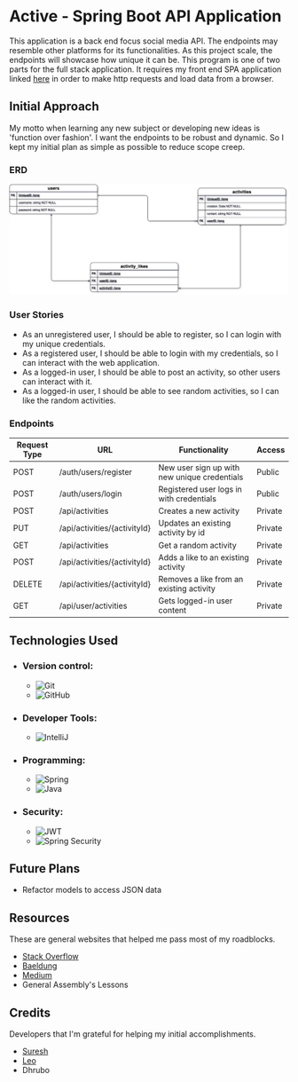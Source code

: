 # Active - Spring Boot API Application

This application is a back end focus social media API. The endpoints may resemble other platforms for its functionalities. As this project scale, the endpoints will showcase how unique it can be. This program is one of two parts for the full stack application. It requires my front end SPA application linked [here](https://github.com/t-hendricks/active-angular-app) in order to make http requests and load data from a browser.

## Initial Approach

My motto when learning any new subject or developing new ideas is 'function over fashion'. I want the endpoints to be robust and dynamic. So I kept my initial plan as simple as possible to reduce scope creep.

### ERD
![erd](./images/active.png)

### User Stories
- As an unregistered user, I should be able to register, so I can login with my unique credentials.
- As a registered user, I should be able to login with my credentials, so I can interact with the web application.
- As a logged-in user, I should be able to post an activity, so other users can interact with it.
- As a logged-in user, I should be able to see random activities, so I can like the random activities.

### Endpoints
| Request Type | URL                          | Functionality                                | Access  |
|--------------|------------------------------|----------------------------------------------|---------|
| POST         | /auth/users/register         | New user sign up with new unique credentials | Public  |
| POST         | /auth/users/login            | Registered user logs in with credentials     | Public  |
| POST         | /api/activities              | Creates a new activity                       | Private |
| PUT          | /api/activities/{activityId} | Updates an existing activity by id           | Private |
| GET          | /api/activities              | Get a random activity                        | Private |
| POST         | /api/activities/{activityId} | Adds a like to an existing activity          | Private |
| DELETE       | /api/activities/{activityId} | Removes a like from an existing activity     | Private |
| GET          | /api/user/activities         | Gets logged-in user content                  | Private |

## Technologies Used
- ### Version control:
    - ![Git](https://img.shields.io/badge/GIT-E44C30?style=for-the-badge&logo=git&logoColor=white)
    - ![GitHub](https://img.shields.io/badge/GitHub-100000?style=for-the-badge&logo=github&logoColor=white)
- ### Developer Tools:
    - ![IntelliJ](https://img.shields.io/badge/IntelliJ_IDEA-000000.svg?style=for-the-badge&logo=intellij-idea&logoColor=white)
- ### Programming:
    - ![Spring](https://img.shields.io/badge/Spring-6DB33F?style=for-the-badge&logo=spring&logoColor=white)
    - ![Java](https://img.shields.io/badge/Java-ED8B00?style=for-the-badge&logo=openjdk&logoColor=white)
- ### Security:
  - ![JWT](https://img.shields.io/badge/json%20web%20tokens-323330?style=for-the-badge&logo=json-web-tokens&logoColor=pink)
  - ![Spring Security](	https://img.shields.io/badge/Spring_Security-6DB33F?style=for-the-badge&logo=Spring-Security&logoColor=white)


## Future Plans
- Refactor models to access JSON data


## Resources
These are general websites that helped me pass most of my roadblocks.
- [Stack Overflow](https://stackoverflow.com/)
- [Baeldung](https://www.baeldung.com/)
- [Medium](https://medium.com/)
- General Assembly's Lessons

## Credits
Developers that I'm grateful for helping my initial accomplishments.
- [Suresh](https://github.com/sureshmelvinsigera/)
- [Leo](https://github.com/LRodriguez92)
- Dhrubo
